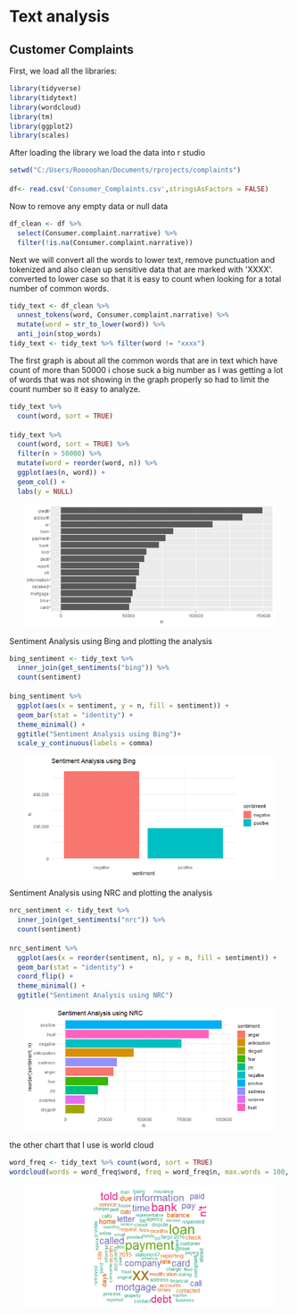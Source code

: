 # Text analysis
## Customer Complaints

First, we load all the libraries:
```r
library(tidyverse)
library(tidytext)
library(wordcloud)
library(tm)
library(ggplot2)
library(scales)
```

After loading the library we load the data into r studio
```r
setwd("C:/Users/Rooooohan/Documents/rprojects/complaints")

df<- read.csv('Consumer_Complaints.csv',stringsAsFactors = FALSE)
```

Now to remove any empty data or null data
```r
df_clean <- df %>% 
  select(Consumer.complaint.narrative) %>% 
  filter(!is.na(Consumer.complaint.narrative))
```

Next we will convert all the words to lower text, remove punctuation and tokenized
and also clean up sensitive data that are marked with 'XXXX'. converted to lower case so that it is easy to count when looking for
a total number of common words.
```r
tidy_text <- df_clean %>% 
  unnest_tokens(word, Consumer.complaint.narrative) %>% 
  mutate(word = str_to_lower(word)) %>% 
  anti_join(stop_words)
tidy_text <- tidy_text %>% filter(word != "xxxx")
```

The first graph is about all the common words that are in text which have count of more than 50000 i chose suck a big number as I was 
getting a lot of words that was not showing in the graph properly so had to limit the count number so it easy to analyze.
```r
tidy_text %>%
  count(word, sort = TRUE)

tidy_text %>%
  count(word, sort = TRUE) %>%
  filter(n > 50000) %>%
  mutate(word = reorder(word, n)) %>%
  ggplot(aes(n, word)) +
  geom_col() +
  labs(y = NULL)
```

<div align = "center">
<img src = "https://github.com/rohaanfarrukh/data-332/blob/main/complaints/chart/common%20words.png" width = "450")>
</div>

Sentiment Analysis using Bing and plotting the analysis
```r
bing_sentiment <- tidy_text %>% 
  inner_join(get_sentiments("bing")) %>% 
  count(sentiment)

bing_sentiment %>% 
  ggplot(aes(x = sentiment, y = n, fill = sentiment)) +
  geom_bar(stat = "identity") +
  theme_minimal() +
  ggtitle("Sentiment Analysis using Bing")+
  scale_y_continuous(labels = comma)
```
<div align = "center">
<img src = "https://github.com/rohaanfarrukh/data-332/blob/main/complaints/chart/bing.png" width = "450")>
</div>

Sentiment Analysis using NRC and plotting the analysis
```r
nrc_sentiment <- tidy_text %>% 
  inner_join(get_sentiments("nrc")) %>% 
  count(sentiment)

nrc_sentiment %>% 
  ggplot(aes(x = reorder(sentiment, n), y = n, fill = sentiment)) +
  geom_bar(stat = "identity") +
  coord_flip() +
  theme_minimal() +
  ggtitle("Sentiment Analysis using NRC")
```

<div align = "center">
<img src = "https://github.com/rohaanfarrukh/data-332/blob/main/complaints/chart/NRC.png" width = "450")>
</div>



the other chart that I use is world cloud
```r
word_freq <- tidy_text %>% count(word, sort = TRUE)
wordcloud(words = word_freq$word, freq = word_freq$n, max.words = 100, colors = brewer.pal(8, "Dark2"))
```
<div align = "center">
<img src = "https://github.com/rohaanfarrukh/data-332/blob/main/complaints/chart/cloud.png" width = "450")>
</div>


